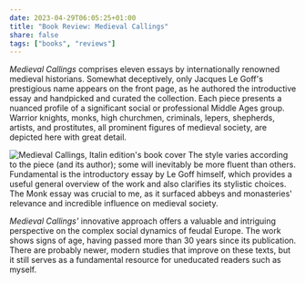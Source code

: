 ```yaml
---
date: 2023-04-29T06:05:25+01:00
title: "Book Review: Medieval Callings"
share: false
tags: ["books", "reviews"]
---
```

*Medieval Callings* comprises eleven essays by internationally renowned medieval historians. Somewhat deceptively, only
Jacques Le Goff's prestigious name appears on the front page, as he authored the introductive essay and handpicked and
curated the collection. Each piece presents a nuanced profile of a significant social or professional Middle Ages group.
Warrior knights, monks, high churchmen, criminals, lepers, shepherds, artists, and prostitutes, all prominent figures of
medieval society, are depicted here with great detail. 

![Medieval Callings, Italin edition's book cover](/images/uomo-medievale-book-cover.jpg#right)
The style varies according to the piece (and its author); some will inevitably be more fluent than others. Fundamental
is the introductory essay by Le Goff himself, which provides a useful general overview of the work and also clarifies
its stylistic choices. The Monk essay was crucial to me, as it surfaced abbeys and monasteries' relevance and incredible
influence on medieval society.

*Medieval Callings'* innovative approach offers a valuable and intriguing perspective on the complex social dynamics of
feudal Europe. The work shows signs of age, having passed more than 30 years since its publication. There are probably
newer, modern studies that improve on these texts, but it still serves as a fundamental resource for uneducated readers
such as myself.


